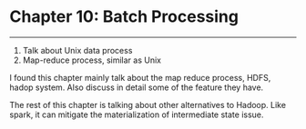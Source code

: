 # Chapter 10: Batch Processing
---
1. Talk about Unix data process
2. Map-reduce process, similar as Unix

I found this chapter mainly talk about the map reduce process, HDFS, hadop system. Also discuss in detail some of the feature they have.

The rest of this chapter is talking about other alternatives to Hadoop. Like spark, it can mitigate the materialization of intermediate state issue.
